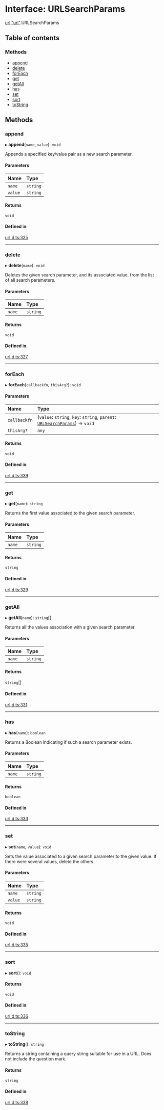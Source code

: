 # Interface: URLSearchParams

[url](../modules/url.md).["url"](../modules/url._url_.md).URLSearchParams

## Table of contents

### Methods

- [append](url._url_.URLSearchParams.md#append)
- [delete](url._url_.URLSearchParams.md#delete)
- [forEach](url._url_.URLSearchParams.md#foreach)
- [get](url._url_.URLSearchParams.md#get)
- [getAll](url._url_.URLSearchParams.md#getall)
- [has](url._url_.URLSearchParams.md#has)
- [set](url._url_.URLSearchParams.md#set)
- [sort](url._url_.URLSearchParams.md#sort)
- [toString](url._url_.URLSearchParams.md#tostring)

## Methods

### append

▸ **append**(`name`, `value`): `void`

Appends a specified key/value pair as a new search parameter.

#### Parameters

| Name | Type |
| :------ | :------ |
| `name` | `string` |
| `value` | `string` |

#### Returns

`void`

#### Defined in

[url.d.ts:325](https://github.com/goodcodedev/bun-types/blob/8bd1b3a/url.d.ts#L325)

___

### delete

▸ **delete**(`name`): `void`

Deletes the given search parameter, and its associated value, from the list of all search parameters.

#### Parameters

| Name | Type |
| :------ | :------ |
| `name` | `string` |

#### Returns

`void`

#### Defined in

[url.d.ts:327](https://github.com/goodcodedev/bun-types/blob/8bd1b3a/url.d.ts#L327)

___

### forEach

▸ **forEach**(`callbackfn`, `thisArg?`): `void`

#### Parameters

| Name | Type |
| :------ | :------ |
| `callbackfn` | (`value`: `string`, `key`: `string`, `parent`: [`URLSearchParams`](url._url_.URLSearchParams.md)) => `void` |
| `thisArg?` | `any` |

#### Returns

`void`

#### Defined in

[url.d.ts:339](https://github.com/goodcodedev/bun-types/blob/8bd1b3a/url.d.ts#L339)

___

### get

▸ **get**(`name`): `string`

Returns the first value associated to the given search parameter.

#### Parameters

| Name | Type |
| :------ | :------ |
| `name` | `string` |

#### Returns

`string`

#### Defined in

[url.d.ts:329](https://github.com/goodcodedev/bun-types/blob/8bd1b3a/url.d.ts#L329)

___

### getAll

▸ **getAll**(`name`): `string`[]

Returns all the values association with a given search parameter.

#### Parameters

| Name | Type |
| :------ | :------ |
| `name` | `string` |

#### Returns

`string`[]

#### Defined in

[url.d.ts:331](https://github.com/goodcodedev/bun-types/blob/8bd1b3a/url.d.ts#L331)

___

### has

▸ **has**(`name`): `boolean`

Returns a Boolean indicating if such a search parameter exists.

#### Parameters

| Name | Type |
| :------ | :------ |
| `name` | `string` |

#### Returns

`boolean`

#### Defined in

[url.d.ts:333](https://github.com/goodcodedev/bun-types/blob/8bd1b3a/url.d.ts#L333)

___

### set

▸ **set**(`name`, `value`): `void`

Sets the value associated to a given search parameter to the given value. If there were several values, delete the others.

#### Parameters

| Name | Type |
| :------ | :------ |
| `name` | `string` |
| `value` | `string` |

#### Returns

`void`

#### Defined in

[url.d.ts:335](https://github.com/goodcodedev/bun-types/blob/8bd1b3a/url.d.ts#L335)

___

### sort

▸ **sort**(): `void`

#### Returns

`void`

#### Defined in

[url.d.ts:336](https://github.com/goodcodedev/bun-types/blob/8bd1b3a/url.d.ts#L336)

___

### toString

▸ **toString**(): `string`

Returns a string containing a query string suitable for use in a URL. Does not include the question mark.

#### Returns

`string`

#### Defined in

[url.d.ts:338](https://github.com/goodcodedev/bun-types/blob/8bd1b3a/url.d.ts#L338)
